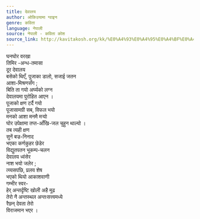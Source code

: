 ```yaml
---
title: देवालय
author: ओकिउयामा ग्वाइन
genre: कविता
language: नेपाली
source: नेपाली - कविता कोश
source_link: http://kavitakosh.org/kk/%E0%A4%93%E0%A4%95%E0%A4%BF%E0%A4%89%E0%A4%AF%E0%A4%BE%E0%A4%AE%E0%A4%BE_%E0%A4%97%E0%A5%8D%E0%A4%B5%E0%A4%BE%E0%A4%87%E0%A4%A8
---
```


घनघोर वरखा  
तिमिर -अन्ध-तमासा  
दूर देवालय  
बसेको थिएँ, पूजाका डालो, सजाई जतन  
आशा-मिश्रणसँग ;  
बिति ता गयो अर्घ्यको लग्न  
देवालयमा पुरोहित आएन ।  
पूजाको क्षण टर्दै गयो  
पूजासामग्री सब, विफल भयो  
मनको आशा मनमै मर्‍यो  
घोर उपेक्षामा तप्त-आँखि-जल चुहुन थाल्यो ।  
तब त्यही क्षण  
सुनें बज्र-निनाद  
भएका कर्णकुहर छेडेर  
विद्युतपतन भूकम्प-चलन  
देवालय ध्वंसेर  
नाश भयो जलेर ;  
त्य्यसपछि, प्रलय शेष  
भएको थियो आकाशवाणी  
गम्भीर स्वर-  
हेर् अन्तर्दृष्टि खोली अहै मूढ  
तेरो नै अन्तस्थल अन्तःसत्त्वमध्ये  
रैछन् देवता तेरो  
विराजमान भएर ।
